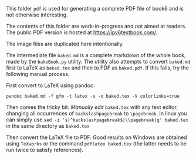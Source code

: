 This folder `pdf` is used for generating a complete PDF file of book6 and is not otherwise interesting.

The contents of this folder are work-in-progress and not aimed at readers.
The public PDF version is hosted at https://ipv6textbook.com/.

The image files are duplicated here intentionally.

The intermediate file `baked.md` is a complete markdown of the whole book, made by the `bakeBook.py` utility. The utility also attempts to convert `baked.md` first to LaTeX as `baked.tex` and then to PDF as `baked.pdf`. If this fails, try the following manual process.

First convert to LaTeX using pandoc:

```
pandoc baked.md -f gfm -t latex -s -o baked.tex -V colorlinks=true
```

Then comes the tricky bit. _Manually edit_ `baked.tex` with any text editor, changing all occurrences of `backslashpagebreak` to `\pagebreak`.
In linux you can simply use `sed -i 's|^backslashpagebreak$|\\pagebreak|g' baked.tex` in the same directory as `baked.tex`

Then convert the LaTeX file to PDF. Good results on Windows are obtained using `TeXworks` or the command `pdflatex baked.tex` (the latter needs to be run twice to satisfy references).
